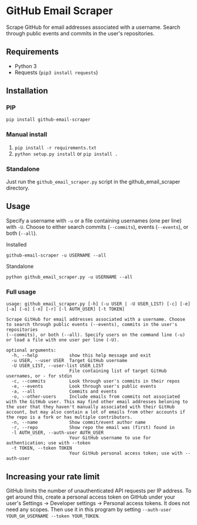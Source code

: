 # GitHub Email Scraper

Scrape GitHub for email addresses associated with a username. Search through public events and commits in the user's repositories.

## Requirements

-   Python 3
-   Requests (`pip3 install requests`)

## Installation

### PIP

```
pip install github-email-scraper
```

### Manual install

1. `pip install -r requirements.txt`
2. `python setup.py install` or `pip install .`

### Standalone

Just run the `github_email_scraper.py` script in the github_email_scraper directory.

## Usage

Specify a username with `-u` or a file containing usernames (one per line) with `-U`. Choose to either search commits (`--commits`), events (`--events`), or both (`--all`).

Installed

```
github-email-scraper -u USERNAME --all
```

Standalone

```
python github_email_scraper.py -u USERNAME --all
```

### Full usage

```
usage: github_email_scraper.py [-h] (-u USER | -U USER_LIST) [-c] [-e] [-a] [-o] [-n] [-r] [-l AUTH_USER] [-t TOKEN]

Scrape GitHub for email addresses associated with a username. Choose to search through public events (--events), commits in the user's repositories
(--commits), or both (--all). Specify users on the command line (-u) or load a file with one user per line (-U).

optional arguments:
  -h, --help            show this help message and exit
  -u USER, --user USER  Target GitHub username
  -U USER_LIST, --user-list USER_LIST
                        File containing list of target GitHub usernames, or - for stdin
  -c, --commits         Look through user's commits in their repos
  -e, --events          Look through user's public events
  -a, --all             Commits and events
  -o, --other-users     Include emails from commits not associated with the GitHub user. This may find other email addresses beloning to the user that they haven't manually associated with their GitHub account, but may also contain a lot of emails from other accounts if the repo is a fork or has multiple contributors.
  -n, --name            Show commit/event author name
  -r, --repo            Show repo the email was (first) found in
  -l AUTH_USER, --auth-user AUTH_USER
                        Your GitHub username to use for authentication; use with --token
  -t TOKEN, --token TOKEN
                        Your GitHub personal access token; use with --auth-user
```

## Increasing your rate limit

GitHub limits the number of unauthenticated API requests per IP address. To get around this, create a personal access token on GitHub under your user's Settings -> Developer settings -> Personal access tokens. It does not need any scopes. Then use it in this program by setting `--auth-user YOUR_GH_USERNAME --token YOUR_TOKEN`.
